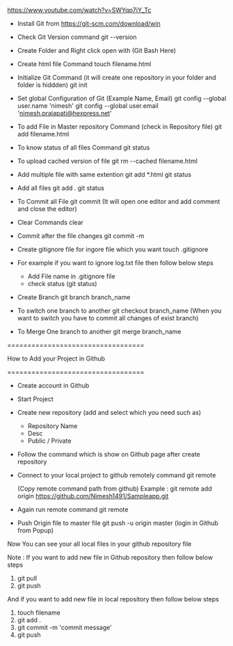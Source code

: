 https://www.youtube.com/watch?v=SWYqp7iY_Tc


-	Install Git from 
	https://git-scm.com/download/win

-	Check Git Version command
	git --version
	
-	Create Folder and Right click open with (Git Bash Here)

-	Create html file Command
	touch filename.html

-	Initialize Git Command (it will create one repository in your folder and folder is hiddden)
	git init

-	Set global Configuration of Git (Example Name, Email)
	git config --global user.name 'nimesh'
	git config --global user.email 'nimesh.prajapati@hexpress.net'

-	To add File in Master repository Command (check in Repository file)
	git add filename.html

-	To know status of all files Command
	git status

-	To upload cached version of file
	git rm --cached filename.html

-	Add multiple file with same extention
	git add *.html
	git status
	
-	Add all files
	git add .
	git status

-	To Commit all File
	git commit
	(It will open one editor and add comment and close the editor)
	
-	Clear Commands
	clear

-	Commit after the file changes
	git commit -m
	
-	Create gitignore file for ingore file which you want
	touch .gitignore
	
-	For example if you want to ignore log.txt file then follow below steps
	-	Add File name in .gitignore file
	-	check status (git status)

-	Create Branch
	git branch branch_name
	
-	To switch one branch to another
	git checkout branch_name
	(When you want to switch you have to commit all changes of exist branch)

-	To Merge One branch to another
	git merge branch_name


==================================

How to Add your Project in Github

==================================

-	Create account in Github
-	Start Project
-	Create new repository (add and select which you need such as)
	-	Repository Name
	-	Desc
	-	Public / Private
-	Follow the command which is show on Github page after create repository

-	Connect to your local project to github remotely command
	git remote
	
	(Copy remote command path from github)
	Example :
	git remote add origin https://github.com/Nimesh1491/Sampleapp.git
	
-	Again run remote command
	git remote
	
-	Push Origin file to master file
	git push -u origin master
	(login in Github from Popup)

Now You can see your all local files in your github repository file

Note :  If you want to add new file in Github repository then follow below steps
1) git pull
2) git push

And if you want to add new file in local repository then follow below steps
1) touch filename
2) git add .
3) git commit -m 'commit message'
4) git push